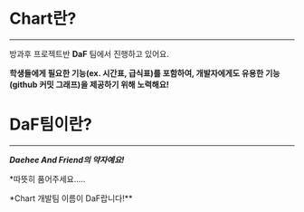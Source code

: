 # Chart란?

---

방과후 프로젝트반 **DaF** 팀에서 진행하고 있어요.

**학생들에게 필요한 기능(ex. 시간표, 급식표)를 포함하여, 개발자에게도 유용한 기능(github 커밋 그래프)을 제공하기 위해 노력해요!**

# DaF팀이란?

---

**_Daehee And Friend의 약자예요!_**

\*따뜻히 품어주세요.....

\*Chart 개발팀 이름이 DaF랍니다!\*\*
